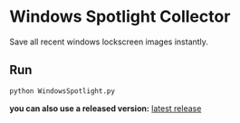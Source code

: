 # Windows Spotlight Collector

Save all recent windows lockscreen images instantly.

## Run

```bash
python WindowsSpotlight.py
```

**you can also use a released version:**
[latest release](https://github.com/RyanNorooz/WindowsSpotlightCollector/releases/latest)
